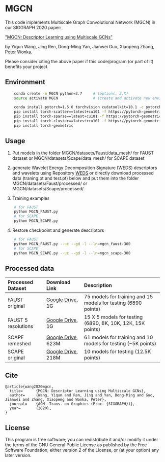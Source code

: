# MGCN

This code implements Multiscale Graph Convolutional Network (MGCN) in our SIGGRAPH 2020 paper:

["MGCN: Descriptor Learning using Multiscale GCNs"](https://arxiv.org/abs/2001.10472) 

by Yiqun Wang, Jing Ren, Dong-Ming Yan, Jianwei Guo, Xiaopeng Zhang, Peter Wonka.

Please consider citing the above paper if this code/program (or part of it) benefits your project. 


## Environment
```bash	
	conda create -n MGCN python=3.7     # (options: 3.X)
	source activate MGCN                # (create and activate new environment if you use Anaconda)
	
	conda install pytorch=1.5.0 torchvision cudatoolkit=10.1 -c pytorch     # (options: 10.X)
	pip install torch-scatter==latest+cu101 -f https://pytorch-geometric.com/whl/torch-1.5.0.html
	pip install torch-sparse==latest+cu101 -f https://pytorch-geometric.com/whl/torch-1.5.0.html
	pip install torch-cluster==latest+cu101 -f https://pytorch-geometric.com/whl/torch-1.5.0.html
	pip install torch-geometric
```

## Usage

1. Put models in the folder MGCN/datasets/Faust/data_mesh/ for FAUST dataset or MGCN/datasets/Scape/data_mesh/ for SCAPE dataset

2. generate Wavelet Energy Decomposition Signature (WEDS) descriptors and wavelets using Repository [WEDS](https://github.com/yiqun-wang/WEDS) or directly download processed data (traning.pt and test.pt) below and put them into the folder MGCN/datasets/Faust/processed/ or MGCN/datasets/Scape/processed/.

3. Training examples
  
```bash
	# for FAUST
	python MGCN_FAUST.py
	# for SCAPE
	python MGCN_SCAPE.py
```

4. Restore checkpoint and generate descriptors
  
```bash
	# for FAUST
	python MGCN_FAUST.py --uc --gd -l --ln=mgcn_faust-300
	# for SCAPE
	python MGCN_SCAPE.py --uc --gd -l --ln=mgcn_scape-300
```


## Processed data

| Processed Dataset | Download Link | Description |
|:-|:-|:-|
| FAUST original | [Google Drive](https://drive.google.com/open?id=1DWIvdqPDPNaf6ZYqMeeRZjASfdXU7Jz2), 1G | 75 models for training and 15 models for testing (6890 points) |
| FAUST 5 resolutions | [Google Drive](https://drive.google.com/open?id=1uzbsXSexjMoX9gTrzK7NqHhcljQfXhVj), 1G | 15 X 5 models for testing (6890, 8K, 10K, 12K, 15K points) |
| SCAPE remeshed | [Google Drive](https://drive.google.com/open?id=1d0MOVVcBt5y2dhPgIajmFAIuDH9ZodYo), 623M | 61 models for training and 10 models for testing (~5K points) |
| SCAPE original | [Google Drive](https://drive.google.com/open?id=1_Pu_zwabWpeB_7xh2IPkWOh6gBOZeuxi), 218M | 10 models for testing (12.5K points) |

	
## Cite

    @article{wang2020mgcn,
      title=      {MGCN: Descriptor Learning using Multiscale GCNs},
      author=     {Wang, Yiqun and Ren, Jing and Yan, Dong-Ming and Guo, Jianwei and Zhang, Xiaopeng and Wonka, Peter},
      journal=    {ACM  Trans. on Graphics (Proc. {SIGGRAPH})},
      year=       {2020},
    }

## License

This program is free software; you can redistribute it and/or modify it under the terms of the
GNU General Public License as published by the Free Software Foundation; either version 2 of 
the License, or (at your option) any later version. 
